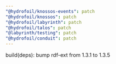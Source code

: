 ```yaml
---
"@hydrofoil/knossos-events": patch
"@hydrofoil/knossos": patch
"@hydrofoil/labyrinth": patch
"@hydrofoil/talos": patch
"@labyrinth/testing": patch
"@hydrofoil/conduit": patch
---
```


build(deps): bump rdf-ext from 1.3.1 to 1.3.5
